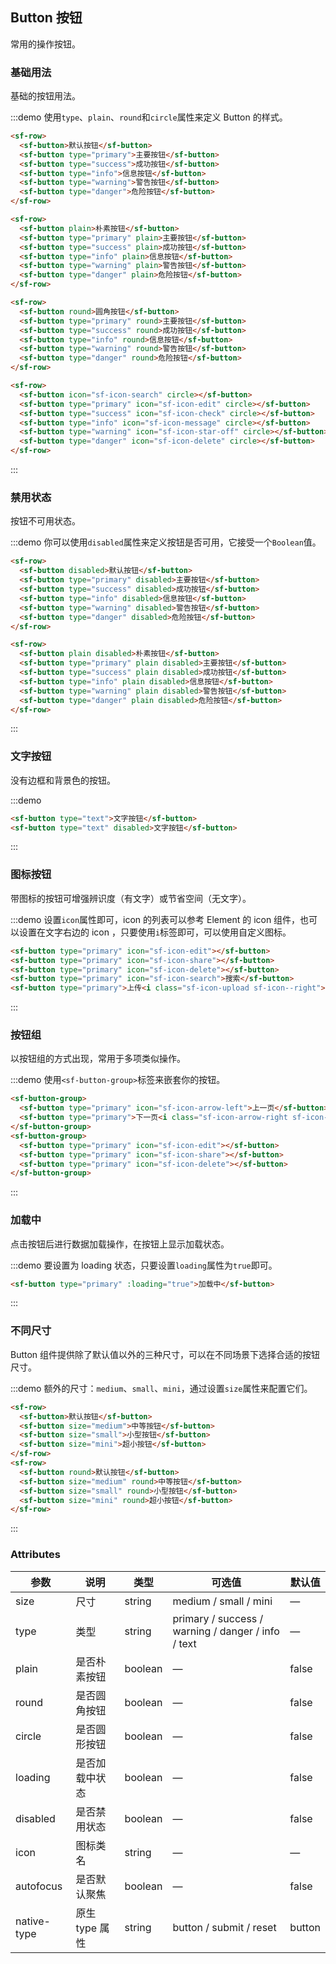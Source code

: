 ## Button 按钮
常用的操作按钮。

### 基础用法

基础的按钮用法。

:::demo 使用`type`、`plain`、`round`和`circle`属性来定义 Button 的样式。

```html
<sf-row>
  <sf-button>默认按钮</sf-button>
  <sf-button type="primary">主要按钮</sf-button>
  <sf-button type="success">成功按钮</sf-button>
  <sf-button type="info">信息按钮</sf-button>
  <sf-button type="warning">警告按钮</sf-button>
  <sf-button type="danger">危险按钮</sf-button>
</sf-row>

<sf-row>
  <sf-button plain>朴素按钮</sf-button>
  <sf-button type="primary" plain>主要按钮</sf-button>
  <sf-button type="success" plain>成功按钮</sf-button>
  <sf-button type="info" plain>信息按钮</sf-button>
  <sf-button type="warning" plain>警告按钮</sf-button>
  <sf-button type="danger" plain>危险按钮</sf-button>
</sf-row>

<sf-row>
  <sf-button round>圆角按钮</sf-button>
  <sf-button type="primary" round>主要按钮</sf-button>
  <sf-button type="success" round>成功按钮</sf-button>
  <sf-button type="info" round>信息按钮</sf-button>
  <sf-button type="warning" round>警告按钮</sf-button>
  <sf-button type="danger" round>危险按钮</sf-button>
</sf-row>

<sf-row>
  <sf-button icon="sf-icon-search" circle></sf-button>
  <sf-button type="primary" icon="sf-icon-edit" circle></sf-button>
  <sf-button type="success" icon="sf-icon-check" circle></sf-button>
  <sf-button type="info" icon="sf-icon-message" circle></sf-button>
  <sf-button type="warning" icon="sf-icon-star-off" circle></sf-button>
  <sf-button type="danger" icon="sf-icon-delete" circle></sf-button>
</sf-row>
```
:::

### 禁用状态

按钮不可用状态。

:::demo 你可以使用`disabled`属性来定义按钮是否可用，它接受一个`Boolean`值。

```html
<sf-row>
  <sf-button disabled>默认按钮</sf-button>
  <sf-button type="primary" disabled>主要按钮</sf-button>
  <sf-button type="success" disabled>成功按钮</sf-button>
  <sf-button type="info" disabled>信息按钮</sf-button>
  <sf-button type="warning" disabled>警告按钮</sf-button>
  <sf-button type="danger" disabled>危险按钮</sf-button>
</sf-row>

<sf-row>
  <sf-button plain disabled>朴素按钮</sf-button>
  <sf-button type="primary" plain disabled>主要按钮</sf-button>
  <sf-button type="success" plain disabled>成功按钮</sf-button>
  <sf-button type="info" plain disabled>信息按钮</sf-button>
  <sf-button type="warning" plain disabled>警告按钮</sf-button>
  <sf-button type="danger" plain disabled>危险按钮</sf-button>
</sf-row>
```
:::

### 文字按钮

没有边框和背景色的按钮。

:::demo
```html
<sf-button type="text">文字按钮</sf-button>
<sf-button type="text" disabled>文字按钮</sf-button>
```
:::

### 图标按钮

带图标的按钮可增强辨识度（有文字）或节省空间（无文字）。

:::demo 设置`icon`属性即可，icon 的列表可以参考 Element 的 icon 组件，也可以设置在文字右边的 icon ，只要使用`i`标签即可，可以使用自定义图标。

```html
<sf-button type="primary" icon="sf-icon-edit"></sf-button>
<sf-button type="primary" icon="sf-icon-share"></sf-button>
<sf-button type="primary" icon="sf-icon-delete"></sf-button>
<sf-button type="primary" icon="sf-icon-search">搜索</sf-button>
<sf-button type="primary">上传<i class="sf-icon-upload sf-icon--right"></i></sf-button>
```
:::

### 按钮组

以按钮组的方式出现，常用于多项类似操作。

:::demo 使用`<sf-button-group>`标签来嵌套你的按钮。

```html
<sf-button-group>
  <sf-button type="primary" icon="sf-icon-arrow-left">上一页</sf-button>
  <sf-button type="primary">下一页<i class="sf-icon-arrow-right sf-icon--right"></i></sf-button>
</sf-button-group>
<sf-button-group>
  <sf-button type="primary" icon="sf-icon-edit"></sf-button>
  <sf-button type="primary" icon="sf-icon-share"></sf-button>
  <sf-button type="primary" icon="sf-icon-delete"></sf-button>
</sf-button-group>
```
:::

### 加载中

点击按钮后进行数据加载操作，在按钮上显示加载状态。

:::demo 要设置为 loading 状态，只要设置`loading`属性为`true`即可。

```html
<sf-button type="primary" :loading="true">加载中</sf-button>
```
:::

### 不同尺寸

Button 组件提供除了默认值以外的三种尺寸，可以在不同场景下选择合适的按钮尺寸。

:::demo 额外的尺寸：`medium`、`small`、`mini`，通过设置`size`属性来配置它们。

```html
<sf-row>
  <sf-button>默认按钮</sf-button>
  <sf-button size="medium">中等按钮</sf-button>
  <sf-button size="small">小型按钮</sf-button>
  <sf-button size="mini">超小按钮</sf-button>
</sf-row>
<sf-row>
  <sf-button round>默认按钮</sf-button>
  <sf-button size="medium" round>中等按钮</sf-button>
  <sf-button size="small" round>小型按钮</sf-button>
  <sf-button size="mini" round>超小按钮</sf-button>
</sf-row>
```
:::

### Attributes
| 参数      | 说明    | 类型      | 可选值       | 默认值   |
|---------- |-------- |---------- |-------------  |-------- |
| size     | 尺寸   | string  |   medium / small / mini            |    —     |
| type     | 类型   | string    |   primary / success / warning / danger / info / text |     —    |
| plain     | 是否朴素按钮   | boolean    | — | false   |
| round     | 是否圆角按钮   | boolean    | — | false   |
| circle     | 是否圆形按钮   | boolean    | — | false   |
| loading     | 是否加载中状态   | boolean    | — | false   |
| disabled  | 是否禁用状态    | boolean   | —   | false   |
| icon  | 图标类名 | string   |  —  |  —  |
| autofocus  | 是否默认聚焦 | boolean   |  —  |  false  |
| native-type | 原生 type 属性 | string | button / submit / reset | button |
